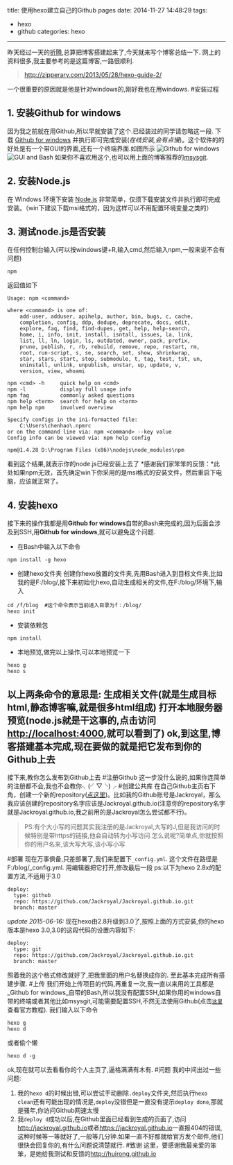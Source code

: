 title: 使用hexo建立自己的Github pages
date: 2014-11-27 14:48:29
tags:
- hexo
- github
categories: hexo
---
昨天经过一天的[折腾](http://jackroyal.github.io/2014/11/26/new-start/ '生命在于折腾'),总算把博客搭建起来了,今天就来写个博客总结一下.
网上的资料很多,我主要参考的是这篇博客,一路很顺利.
>http://zipperary.com/2013/05/28/hexo-guide-2/

一个很重要的原因就是他是针对windows的,刚好我也在用windows.
#安装过程
## 1. 安装Github for windows
因为我之前就在用Github,所以早就安装了这个.已经装过的同学请忽略这一段.
下载 [Github for windows](https://windows.github.com/ "Github for windows") 并执行即可完成安装(*在线安装,会有点慢*)。这个软件的的好处是有一个带GUI的界面,还有一个终端界面.如图所示<!-- more -->
![Github for windows](http://ww2.sinaimg.cn/large/692869a3jw1emplp1lz31j204w033mx0.jpg)
![GUI and Bash](http://ww2.sinaimg.cn/large/692869a3gw1empluh6hvej210b0j741r.jpg)
如果你不喜欢用这个,也可以用上面的博客推荐的[msysgit](http://code.google.com/p/msysgit/).

## 2. 安装Node.js
在 Windows 环境下安装 [Node.js](http://nodejs.org/ "Node.js 官网") 非常简单，仅须下载安装文件并执行即可完成安装。（win下建议下载msi格式的，因为这样可以不用配置环境变量之类的）

## 3. 测试node.js是否安装
在任何控制台输入(可以按windows键+R,输入cmd,然后输入npm,一般来说不会有问题)
```
npm
```
返回值如下
```
Usage: npm <command>

where <command> is one of:
    add-user, adduser, apihelp, author, bin, bugs, c, cache,
    completion, config, ddp, dedupe, deprecate, docs, edit,
    explore, faq, find, find-dupes, get, help, help-search,
    home, i, info, init, install, isntall, issues, la, link,
    list, ll, ln, login, ls, outdated, owner, pack, prefix,
    prune, publish, r, rb, rebuild, remove, repo, restart, rm,
    root, run-script, s, se, search, set, show, shrinkwrap,
    star, stars, start, stop, submodule, t, tag, test, tst, un,
    uninstall, unlink, unpublish, unstar, up, update, v,
    version, view, whoami

npm <cmd> -h     quick help on <cmd>
npm -l           display full usage info
npm faq          commonly asked questions
npm help <term>  search for help on <term>
npm help npm     involved overview

Specify configs in the ini-formatted file:
    C:\Users\chenhao\.npmrc
or on the command line via: npm <command> --key value
Config info can be viewed via: npm help config

npm@1.4.28 D:\Program Files (x86)\nodejs\node_modules\npm
```
看到这个结果,就表示你的node.js已经安装上去了
*感谢我们家笨笨的反馈：*此处如果npm无效，首先确定win下你采用的是msi格式的安装文件，然后重启下电脑，应该就正常了。
## 4. 安装hexo
接下来的操作我都是用**Github for windows**自带的Bash来完成的,因为后面会涉及到SSH,用**Github for windows**,就可以避免这个问题.
- 在Bash中输入以下命令
```
npm install -g hexo
```
- 创建hexo文件夹
创建你hexo放置的文件夹,先用Bash进入到目标文件夹,比如我的是F:/blog/,接下来初始化hexo,自动生成相关的文件,在F:/blog/环境下,输入
```
cd /f/blog  #这个命令表示当前进入目录为f：/blog/
hexo init
```
- 安装依赖包
```
npm install
```
- 本地预览,做完以上操作,可以本地预览一下
```
hexo g
hexo s
```
以上两条命令的意思是:
生成相关文件(就是生成目标html,静态博客嘛,就是很多html组成)
打开本地服务器预览(node.js就是干这事的,点击访问<http://localhost:4000>,就可以看到了)
**ok**,到这里,博客搭建基本完成,现在要做的就是把它发布到你的Github上去
---
接下来,教你怎么发布到Github上去
#注册Github
这一步没什么说的,如果你连简单的注册都不会,我也不会教你╮(╯▽╰)╭
#创建公共库
在自己Github主页右下角，创建一个新的repository([点这里](https://github.com/new '点我新建'))。比如我的Github账号是Jackroyal，那么我应该创建的repository名字应该是Jackroyal.github.io(注意你的repository名字就是Jackroyal.github.io,我之前用的是Jackroyal怎么尝试都不行)。
> PS:有个大小写的问题其实我注册的是Jackroyal,大写的J,但是我访问的时候特别是带https的链接,他会自动转为小写访问.怎么说呢?简单点,你就按照你的用户名来,该大写大写,该小写小写

#部署
现在万事俱备,只差部署了,我们来配置下`_config.yml`.
这个文件在路径是F:/blog/_config.yml.
用编辑器把它打开,修改最后一段
ps:以下为hexo 2.8x的配置方法,不适用于3.0
```
deploy:
  type: github
  repo: https://github.com/Jackroyal/Jackroyal.github.io.git
  branch: master
```

*update 2015-06-16:*
现在hexo由2.8升级到3.0了,按照上面的方式安装,你的hexo版本是hexo 3.0,3.0的这段代码的设置内容如下:
```
deploy:
  type: git
  repo: https://github.com/Jackroyal/Jackroyal.github.io.git
  branch: master
```
照着我的这个格式修改就好了,把我里面的用户名替换成你的.
至此基本完成所有搭建步骤.
#上传
我们开始上传项目的代码,再重复一次,我一直以来用的工具都是_Github for windows_自带的Bash,所以我没有配置SSH,如果你用的windows自带的终端或者其他比如msysgit,可能需要配置SSH,不然无法使用Github(点击[`这里`](https://help.github.com/articles/generating-ssh-keys/ "https://help.github.com/articles/generating-ssh-keys/")查看官方教程).
我们输入以下命令
```
hexo g
hexo d
```
或者偷个懒
```
hexo d -g
```
ok,现在就可以去看看你的个人主页了,逼格满满有木有.
#问题
我的中间出过一些问题:
1. 我的`hexo d`的时候出错,可以尝试手动删除`.deploy`文件夹,然后执行`hexo clean`还有可能出现的情况是,`deploy`没错但是一直没有提示`deploy done`,那就是骚年,你访问Github网速太慢
1. 我`deploy d`成功以后,在Github里面已经看到生成的页面了,访问<http://jackroyal.github.io>或者<https://jackroyal.github.io>一直报404的错误,这种时候等一等就好了,一般等几分钟.如果一直不好那就给官方发个邮件,他们很快会回复你的,有什么问题说清楚就行.
#致谢
这里，要感谢我最亲爱的笨笨，是她给我测试和反馈的<http://huirong.github.io>

